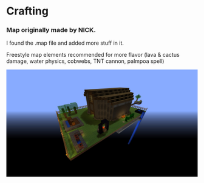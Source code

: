 # Crafting

### Map originally made by NICK.

I found the .map file and added more stuff in it.

Freestyle map elements recommended for more flavor (lava & cactus damage, water physics, cobwebs, TNT cannon, palmpoa spell)

![alt text](Gunzcraft.jpg)
